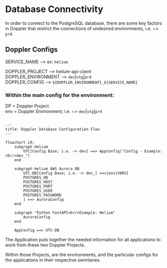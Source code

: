 # Database Connectivity

In order to connect to the PostgreSQL database, there are some key factors in Doppler that restrict the connections of undesired environments, i.e. ~> `prd`.

## Doppler Configs

SERVICE_NAME --> ex: `helium`

DOPPLER_PROJECT --> helium-api-client<br/>
DOPPLER_ENVIRONMENT --> `dev`|`stg`|`prd`<br/>
DOPPLER_CONFIG --> `${DOPPLER_ENVIRONMENT}_${SERVICE_NAME}`

### Within the main config for the environment:

DP = Doppler Project<br/>
env = Doppler Environment; i.e. ~> `dev`|`stg`|`prd`<br/>

```mermaid

---
title: Doppler Database Configuration Flow
---

flowchart LR;
    subgraph Helium
        UTC[Config Base; i.e. ~> dev] ==> AppConfig("Config - Example: <br/>dev_")
    end

    subgraph Helium AWS Aurora DB
        UTC-DB[Config Base; i.e. ~> dev_] ==>|env|VARS[
        POSTGRES_DB
        POSTGRES_HOST
        POSTGRES_PORT
        POSTGRES_USER
        POSTGRES_PASSWORD
        ] ==> AuroraConfig
    end

    subgraph "Python FastAPI<br/>Example: Helium"
        AuroraConfig
    end

    AppConfig ==> UTC-DB
```

The Application puts together the needed information for all applications to work from these two Doppler Projects.

Within those Projects, are the environments, and the particular configs for the applications in their respective swimlanes.
